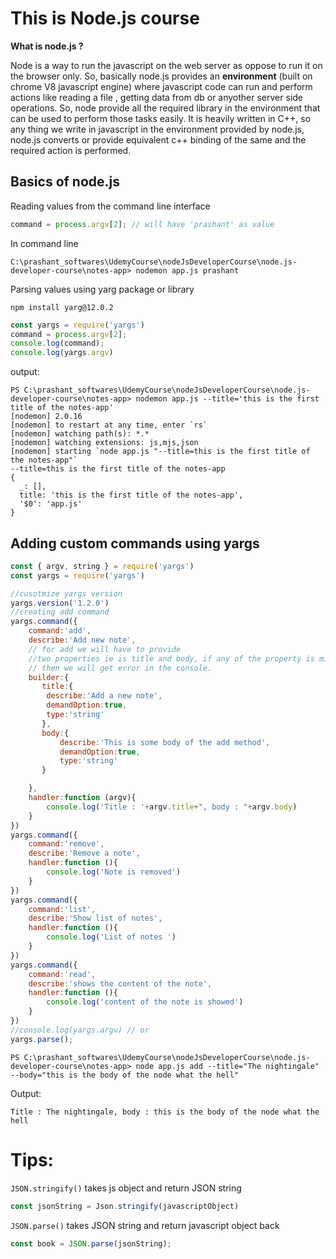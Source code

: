 # This is Node.js course 

**What is node.js ?**

Node is a way to run the javascript on the web server as oppose to run it on the browser only.
So, basically node.js provides an **environment** (built on chrome V8 javascript engine) where javascript code can run and perform actions like reading a file , getting data from db or anyother server side operations.
So, node provide all the required library in the environment that can be used to perform those tasks easily.
It is heavily written in C++, so any thing we write in javascript in the environment provided by node.js, node.js converts or provide equivalent c++ binding of the same and the required action is performed.

## Basics of node.js

Reading values from the command line interface


```.js
command = process.argv[2]; // will have 'prashant' as value
```
In command line 

    C:\prashant_softwares\UdemyCourse\nodeJsDeveloperCourse\node.js-developer-course\notes-app> nodemon app.js prashant

Parsing values using yarg package or library

    npm install yarg@12.0.2

```js
const yargs = require('yargs')
command = process.argv[2];
console.log(command);
console.log(yargs.argv)
```
output:

```console
PS C:\prashant_softwares\UdemyCourse\nodeJsDeveloperCourse\node.js-developer-course\notes-app> nodemon app.js --title='this is the first title of the notes-app'
[nodemon] 2.0.16
[nodemon] to restart at any time, enter `rs`
[nodemon] watching path(s): *.*
[nodemon] watching extensions: js,mjs,json
[nodemon] starting `node app.js "--title=this is the first title of the notes-app"`
--title=this is the first title of the notes-app
{
  _: [],
  title: 'this is the first title of the notes-app',
  '$0': 'app.js'
}
```

## Adding custom commands using yargs

```js
const { argv, string } = require('yargs')
const yargs = require('yargs')

//cusotmize yargs version
yargs.version('1.2.0')
//creating add command 
yargs.command({
    command:'add',
    describe:'Add new note', 
    // for add we will have to provide 
    //two properties ie is title and body, if any of the property is missing
    // then we will get error in the console.
    builder:{
       title:{
        describe:'Add a new note',
        demandOption:true,
        type:'string'
       },
       body:{
           describe:'This is some body of the add method',
           demandOption:true,
           type:'string'
       }

    },
    handler:function (argv){
        console.log('Title : '+argv.title+", body : "+argv.body)
    }
})
yargs.command({
    command:'remove',
    describe:'Remove a note',
    handler:function (){
        console.log('Note is removed')
    }
})
yargs.command({
    command:'list',
    describe:'Show list of notes',
    handler:function (){
        console.log('List of notes ')
    }
})
yargs.command({
    command:'read',
    describe:'shows the content of the note',
    handler:function (){
        console.log('content of the note is showed')
    }
})
//console.log(yargs.argv) // or
yargs.parse();


```

```console
PS C:\prashant_softwares\UdemyCourse\nodeJsDeveloperCourse\node.js-developer-course\notes-app> node app.js add --title="The nightingale" --body="this is the body of the node what the hell"  
```
Output:

```console
Title : The nightingale, body : this is the body of the node what the hell
```


# Tips:

``JSON.stringify()`` takes js object and return JSON string
```js
const jsonString = Json.stringify(javascriptObject)
```

``JSON.parse()`` takes JSON string and return javascript object back

```js
const book = JSON.parse(jsonString);
```